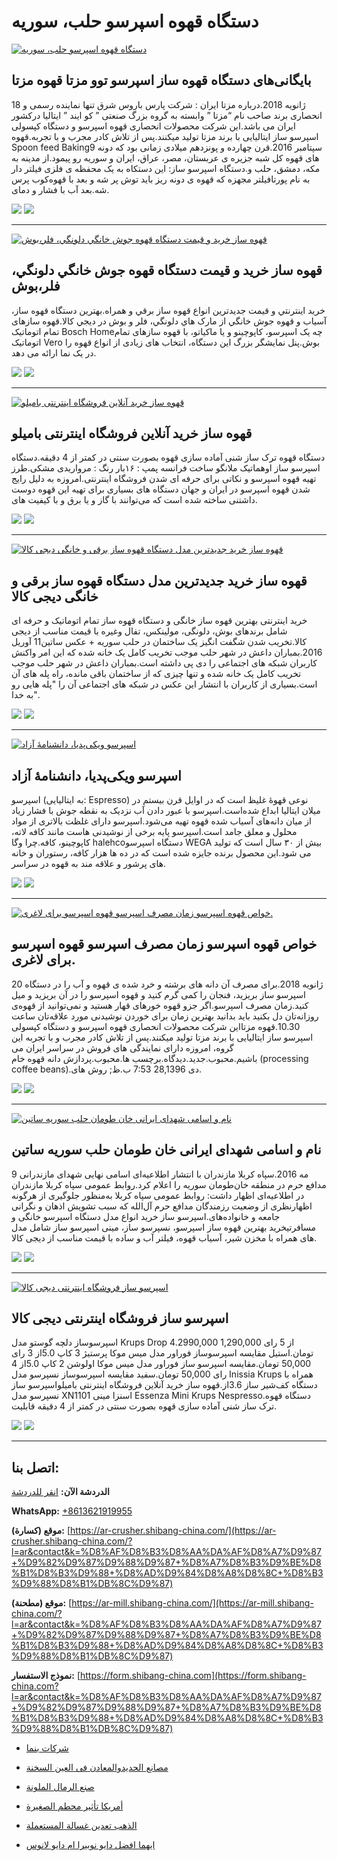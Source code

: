 # دستگاه قهوه اسپرسو حلب، سوریه

<a href="https://swt.shibang-china.com/?l=ar&img&k=%D8%AF%D8%B3%D8%AA%DA%AF%D8%A7%D9%87+%D9%82%D9%87%D9%88%D9%87+%D8%A7%D8%B3%D9%BE%D8%B1%D8%B3%D9%88+%D8%AD%D9%84%D8%A8%D8%8C+%D8%B3%D9%88%D8%B1%DB%8C%D9%87" target="_blank">![دستگاه قهوه اسپرسو حلب، سوریه](http://static.shibang-china.com/all-800x300/130.jpg)</a>

## بایگانی‌های دستگاه قهوه ساز اسپرسو توو مزتا قهوه مزتا
18 ژانويه 2018.درباره مزتا ایران : شرکت پارس باروس شرق تنها نماینده رسمی و انحصاری برند صاحب نام “مزتا ” وابسته به گروه بزرگ صنعتی ” کو ایند ” ایتالیا درکشور ایران می باشد.این شرکت محصولات انحصاری قهوه اسپرسو و دستگاه کپسولی اسپرسو ساز ایتالیایی با برند مزتا تولید میکنند.پس از تلاش کادر مجرب و با تجربه.قهوه Spoon feed Baking9 سپتامبر 2016.قرن چهارده و پونزدهم میلادی زمانی بود که دونه های قهوه کل شبه جزیره ی عربستان، مصر، عراق، ایران و سوریه رو پیمود.از مدینه به مکه، دمشق، حلب و.دستگاه اسپرسو ساز: این دستکاه به یک محفظه ی فلزی فیلتر دار به نام پورتافیلتر مجهزه که قهوه ی دونه ریز باید توش پر شه و بعد با قهوه‌کوب پرس شه.بعد آب با فشار و دمای.


<a href="https://whatsapp.shibangsoft.com/WhatsApp.php" target="_blank" title="WhatsApp">![](http://static.shibang-china.com/icon/whatsapp.png)</a> <a href="https://swt.shibang-china.com/?l=ar&icon&k=%D8%AF%D8%B3%D8%AA%DA%AF%D8%A7%D9%87+%D9%82%D9%87%D9%88%D9%87+%D8%A7%D8%B3%D9%BE%D8%B1%D8%B3%D9%88+%D8%AD%D9%84%D8%A8%D8%8C+%D8%B3%D9%88%D8%B1%DB%8C%D9%87" target="_blank">![](http://static.shibang-china.com/icon/chat-ar.png)</a>

---

<a href="https://swt.shibang-china.com/?l=ar&img&k=%D8%AF%D8%B3%D8%AA%DA%AF%D8%A7%D9%87+%D9%82%D9%87%D9%88%D9%87+%D8%A7%D8%B3%D9%BE%D8%B1%D8%B3%D9%88+%D8%AD%D9%84%D8%A8%D8%8C+%D8%B3%D9%88%D8%B1%DB%8C%D9%87" target="_blank">![قهوه ساز خريد و قيمت دستگاه قهوه جوش خانگي دلونگي، فلر،بوش](http://static.shibang-china.com/all-800x300/32.jpg)</a>

## قهوه ساز خريد و قيمت دستگاه قهوه جوش خانگي دلونگي، فلر،بوش
خريد اينترنتي و قيمت جديدترين انواع قهوه ساز برقي و همراه.بهترين دستگاه قهوه ساز، آسياب و قهوه جوش خانگي از مارک هاي دلونگي، فلر و بوش در ديجي کالا.قهوه سازهای تمام اتوماتیک Bosch Homeچه یک اسپرسو، کاپوچینو و یا ماکیاتو، با قهوه سازهای تمام اتوماتیک Vero بوش.پنل نمایشگر بزرگ این دستگاه، انتخاب های زیادی از انواع قهوه را در یک نما ارائه می دهد.


<a href="https://whatsapp.shibangsoft.com/WhatsApp.php" target="_blank" title="WhatsApp">![](http://static.shibang-china.com/icon/whatsapp.png)</a> <a href="https://swt.shibang-china.com/?l=ar&icon&k=%D8%AF%D8%B3%D8%AA%DA%AF%D8%A7%D9%87+%D9%82%D9%87%D9%88%D9%87+%D8%A7%D8%B3%D9%BE%D8%B1%D8%B3%D9%88+%D8%AD%D9%84%D8%A8%D8%8C+%D8%B3%D9%88%D8%B1%DB%8C%D9%87" target="_blank">![](http://static.shibang-china.com/icon/chat-ar.png)</a>

---

<a href="https://swt.shibang-china.com/?l=ar&img&k=%D8%AF%D8%B3%D8%AA%DA%AF%D8%A7%D9%87+%D9%82%D9%87%D9%88%D9%87+%D8%A7%D8%B3%D9%BE%D8%B1%D8%B3%D9%88+%D8%AD%D9%84%D8%A8%D8%8C+%D8%B3%D9%88%D8%B1%DB%8C%D9%87" target="_blank">![قهوه ساز خرید آنلاین فروشگاه اینترنتی بامیلو](http://static.shibang-china.com/all-800x300/92.jpg)</a>

## قهوه ساز خرید آنلاین فروشگاه اینترنتی بامیلو
دستگاه قهوه ترک ساز شنی آماده سازی قهوه بصورت سنتی در کمتر از 4 دقیقه.دستگاه اسپرسو ساز اوهماتیک ملانگو ساخت فرانسه پمپ : ۱۶بار رنگ : مرواریدی مشکی.طرز تهیه قهوه اسپرسو و نکاتی برای حرفه ای شدن فروشگاه اینترنتی.امروزه به دلیل رایج شدن قهوه اسپرسو در ایران و جهان دستگاه های بسیاری برای تهیه این قهوه دوست داشتنی ساخته شده است که می‌توانند با گاز و یا برق و با کیفیت های.


<a href="https://whatsapp.shibangsoft.com/WhatsApp.php" target="_blank" title="WhatsApp">![](http://static.shibang-china.com/icon/whatsapp.png)</a> <a href="https://swt.shibang-china.com/?l=ar&icon&k=%D8%AF%D8%B3%D8%AA%DA%AF%D8%A7%D9%87+%D9%82%D9%87%D9%88%D9%87+%D8%A7%D8%B3%D9%BE%D8%B1%D8%B3%D9%88+%D8%AD%D9%84%D8%A8%D8%8C+%D8%B3%D9%88%D8%B1%DB%8C%D9%87" target="_blank">![](http://static.shibang-china.com/icon/chat-ar.png)</a>

---

<a href="https://swt.shibang-china.com/?l=ar&img&k=%D8%AF%D8%B3%D8%AA%DA%AF%D8%A7%D9%87+%D9%82%D9%87%D9%88%D9%87+%D8%A7%D8%B3%D9%BE%D8%B1%D8%B3%D9%88+%D8%AD%D9%84%D8%A8%D8%8C+%D8%B3%D9%88%D8%B1%DB%8C%D9%87" target="_blank">![قهوه ساز خرید جدیدترین مدل دستگاه قهوه ساز برقی و خانگی دیجی کالا](http://static.shibang-china.com/all-800x300/617.jpg)</a>

## قهوه ساز خرید جدیدترین مدل دستگاه قهوه ساز برقی و خانگی دیجی کالا
خرید اینترنتی بهترین قهوه ساز خانگی و دستگاه قهوه ساز تمام اتوماتیک و حرفه ای شامل برندهای بوش، دلونگی، مولینکس، تفال وغیره با قیمت مناسب از دیجی کالا.تخریب شدن شگفت انگیز یک ساختمان در حلب سوریه + عکس ساتین11 آوريل 2016.بمباران داعش در شهر حلب موجب تخریب کامل یک خانه شده که این امر واکنش کاربران شبکه های اجتماعی را دی پی داشته است.بمباران داعش در شهر حلب موجب تخریب کامل یک خانه شده و تنها چیزی که از ساختمان باقی مانده، راه پله های آن است.بسیاری از کاربران با انتشار این عکس در شبکه های اجتماعی آن را &quot;پله هایی رو به خدا&quot;.


<a href="https://whatsapp.shibangsoft.com/WhatsApp.php" target="_blank" title="WhatsApp">![](http://static.shibang-china.com/icon/whatsapp.png)</a> <a href="https://swt.shibang-china.com/?l=ar&icon&k=%D8%AF%D8%B3%D8%AA%DA%AF%D8%A7%D9%87+%D9%82%D9%87%D9%88%D9%87+%D8%A7%D8%B3%D9%BE%D8%B1%D8%B3%D9%88+%D8%AD%D9%84%D8%A8%D8%8C+%D8%B3%D9%88%D8%B1%DB%8C%D9%87" target="_blank">![](http://static.shibang-china.com/icon/chat-ar.png)</a>

---

<a href="https://swt.shibang-china.com/?l=ar&img&k=%D8%AF%D8%B3%D8%AA%DA%AF%D8%A7%D9%87+%D9%82%D9%87%D9%88%D9%87+%D8%A7%D8%B3%D9%BE%D8%B1%D8%B3%D9%88+%D8%AD%D9%84%D8%A8%D8%8C+%D8%B3%D9%88%D8%B1%DB%8C%D9%87" target="_blank">![اسپرسو ویکی‌پدیا، دانشنامهٔ آزاد](http://static.shibang-china.com/all-800x300/919.jpg)</a>

## اسپرسو ویکی‌پدیا، دانشنامهٔ آزاد
اسپرسو (به ایتالیایی: Espresso) نوعی قهوهٔ غلیظ است که در اوایل قرن بیستم در میلان ایتالیا ابداع شده‌است.اسپرسو با عبور دادن آب نزدیک به نقطه جوش با فشار زیاد از میان دانه‌های آسیاب شده قهوه تهیه می‌شود.اسپرسو دارای غلظت بالاتری از مواد محلول و معلق جامد است.اسپرسو پایه برخی از نوشیدنی هاست مانند کافه لاته، کاپوچینو، کافه.چرا وگا halehcoدستگاه اسپرسو WEGA بیش از ۳۰ سال است که تولید می شود.این محصول برنده جایزه شده است که در ده ها هزار کافه، رستوران و خانه های پرشور و علاقه مند به قهوه در سراسر.


<a href="https://whatsapp.shibangsoft.com/WhatsApp.php" target="_blank" title="WhatsApp">![](http://static.shibang-china.com/icon/whatsapp.png)</a> <a href="https://swt.shibang-china.com/?l=ar&icon&k=%D8%AF%D8%B3%D8%AA%DA%AF%D8%A7%D9%87+%D9%82%D9%87%D9%88%D9%87+%D8%A7%D8%B3%D9%BE%D8%B1%D8%B3%D9%88+%D8%AD%D9%84%D8%A8%D8%8C+%D8%B3%D9%88%D8%B1%DB%8C%D9%87" target="_blank">![](http://static.shibang-china.com/icon/chat-ar.png)</a>

---

<a href="https://swt.shibang-china.com/?l=ar&img&k=%D8%AF%D8%B3%D8%AA%DA%AF%D8%A7%D9%87+%D9%82%D9%87%D9%88%D9%87+%D8%A7%D8%B3%D9%BE%D8%B1%D8%B3%D9%88+%D8%AD%D9%84%D8%A8%D8%8C+%D8%B3%D9%88%D8%B1%DB%8C%D9%87" target="_blank">![خواص قهوه اسپرسو زمان مصرف اسپرسو قهوه اسپرسو برای لاغری.](http://static.shibang-china.com/all-800x300/499.jpg)</a>

## خواص قهوه اسپرسو زمان مصرف اسپرسو قهوه اسپرسو برای لاغری.
20 ژانويه 2018.برای مصرف آن دانه های برشته و خرد شده ی قهوه و آب را در دستگاه اسپرسو ساز بریزید، فنجان را کمی گرم کنید و قهوه اسپرسو را در آن بریزید و میل کنید.زمان مصرف اسپرسو.اگر جزو قهوه خورهای قهار هستید و نمی‌توانید از قهوه‌ی روزانه‌تان دل بکنید باید بدانید بهترین زمان برای خوردن نوشیدنی مورد علاقه‌تان ساعت 10.30.قهوه مزتااین شرکت محصولات انحصاری قهوه اسپرسو و دستگاه کپسولی اسپرسو ساز ایتالیایی با برند مزتا تولید میکنند.پس از تلاش کادر مجرب و با تجربه این گروه، امروزه دارای نمایندگی های فروش در سراسر ایران می باشیم.محبوب.جدید.دیدگاه.برچسب ها.محبوب.پردازش دانه قهوه خام (processing coffee beans).دی 28,1396 7:53 ب.ظ; روش های.


<a href="https://whatsapp.shibangsoft.com/WhatsApp.php" target="_blank" title="WhatsApp">![](http://static.shibang-china.com/icon/whatsapp.png)</a> <a href="https://swt.shibang-china.com/?l=ar&icon&k=%D8%AF%D8%B3%D8%AA%DA%AF%D8%A7%D9%87+%D9%82%D9%87%D9%88%D9%87+%D8%A7%D8%B3%D9%BE%D8%B1%D8%B3%D9%88+%D8%AD%D9%84%D8%A8%D8%8C+%D8%B3%D9%88%D8%B1%DB%8C%D9%87" target="_blank">![](http://static.shibang-china.com/icon/chat-ar.png)</a>

---

<a href="https://swt.shibang-china.com/?l=ar&img&k=%D8%AF%D8%B3%D8%AA%DA%AF%D8%A7%D9%87+%D9%82%D9%87%D9%88%D9%87+%D8%A7%D8%B3%D9%BE%D8%B1%D8%B3%D9%88+%D8%AD%D9%84%D8%A8%D8%8C+%D8%B3%D9%88%D8%B1%DB%8C%D9%87" target="_blank">![نام و اسامی شهدای ایرانی خان طومان حلب سوریه ساتین](http://static.shibang-china.com/all-800x300/835.jpg)</a>

## نام و اسامی شهدای ایرانی خان طومان حلب سوریه ساتین
9 مه 2016.سپاه کربلا مازندران با انتشار اطلاعیه‌ای اسامی نهایی شهدای مازندرانی مدافع حرم در منطقه خان‌طومان سوریه را اعلام کرد.روابط عمومی سپاه کربلا مازندران در اطلاعیه‌ای اظهار داشت: روابط عمومی سپاه کربلا به‌منظور جلوگیری از هرگونه اظهارنظری از وضعیت رزمندگان مدافع حرم آل‌الله که سبب تشویش اذهان و نگرانی جامعه و خانواده‌های.اسپرسو ساز خرید انواع مدل دستگاه اسپرسو خانگی و مسافرتیخرید بهترین قهوه ساز اسپرسو، نسپرسو ساز، مینی اسپرسو ساز شامل مدل های همراه با مخزن شیر، آسیاب قهوه، فیلتر آب و ساده با قیمت مناسب از دیجی کالا.


<a href="https://whatsapp.shibangsoft.com/WhatsApp.php" target="_blank" title="WhatsApp">![](http://static.shibang-china.com/icon/whatsapp.png)</a> <a href="https://swt.shibang-china.com/?l=ar&icon&k=%D8%AF%D8%B3%D8%AA%DA%AF%D8%A7%D9%87+%D9%82%D9%87%D9%88%D9%87+%D8%A7%D8%B3%D9%BE%D8%B1%D8%B3%D9%88+%D8%AD%D9%84%D8%A8%D8%8C+%D8%B3%D9%88%D8%B1%DB%8C%D9%87" target="_blank">![](http://static.shibang-china.com/icon/chat-ar.png)</a>

---

<a href="https://swt.shibang-china.com/?l=ar&img&k=%D8%AF%D8%B3%D8%AA%DA%AF%D8%A7%D9%87+%D9%82%D9%87%D9%88%D9%87+%D8%A7%D8%B3%D9%BE%D8%B1%D8%B3%D9%88+%D8%AD%D9%84%D8%A8%D8%8C+%D8%B3%D9%88%D8%B1%DB%8C%D9%87" target="_blank">![اسپرسو ساز فروشگاه اینترنتی دیجی کالا](http://static.shibang-china.com/all-800x300/442.jpg)</a>

## اسپرسو ساز فروشگاه اینترنتی دیجی کالا
اسپرسوساز دلچه گوستو مدل Krups Drop 4.2از 5 رای 1,290,000 990,000 تومان.استيل مقایسه اسپرسوساز فوراور مدل میس موکا پرستیژ 3 کاپ 5.0از 3 رای 50,000 تومان.مقایسه اسپرسو ساز فوراور مدل میس موکا اولوشن 2 کاپ 5.0از 4 رای 50,000 تومان.سفيد مقایسه اسپرسوساز نسپرسو مدل Inissia Krups همراه با دستگاه کف‌شیر ساز 3.6از.قهوه ساز خرید آنلاین فروشگاه اینترنتی بامیلواسپرسو ساز نسپرسو مدل XN1101 اسنزا مینی Essenza Mini Krups Nespresso.دستگاه قهوه ترک ساز شنی آماده سازی قهوه بصورت سنتی در کمتر از 4 دقیقه قابلیت.


<a href="https://whatsapp.shibangsoft.com/WhatsApp.php" target="_blank" title="WhatsApp">![](http://static.shibang-china.com/icon/whatsapp.png)</a> <a href="https://swt.shibang-china.com/?l=ar&icon&k=%D8%AF%D8%B3%D8%AA%DA%AF%D8%A7%D9%87+%D9%82%D9%87%D9%88%D9%87+%D8%A7%D8%B3%D9%BE%D8%B1%D8%B3%D9%88+%D8%AD%D9%84%D8%A8%D8%8C+%D8%B3%D9%88%D8%B1%DB%8C%D9%87" target="_blank">![](http://static.shibang-china.com/icon/chat-ar.png)</a>

---
## اتصل بنا:

**الدردشة الآن:** [انقر للدردشة](https://swt.shibang-china.com?l=ar&contact&k=%D8%AF%D8%B3%D8%AA%DA%AF%D8%A7%D9%87+%D9%82%D9%87%D9%88%D9%87+%D8%A7%D8%B3%D9%BE%D8%B1%D8%B3%D9%88+%D8%AD%D9%84%D8%A8%D8%8C+%D8%B3%D9%88%D8%B1%DB%8C%D9%87)

**WhatsApp:**  [+8613621919955](https://whatsapp.shibangsoft.com/WhatsApp.php)

**موقع (كسارة):** [https://ar-crusher.shibang-china.com/](https://ar-crusher.shibang-china.com/?l=ar&contact&k=%D8%AF%D8%B3%D8%AA%DA%AF%D8%A7%D9%87+%D9%82%D9%87%D9%88%D9%87+%D8%A7%D8%B3%D9%BE%D8%B1%D8%B3%D9%88+%D8%AD%D9%84%D8%A8%D8%8C+%D8%B3%D9%88%D8%B1%DB%8C%D9%87)

**موقع (مطحنة):** [https://ar-mill.shibang-china.com/](https://ar-mill.shibang-china.com/?l=ar&contact&k=%D8%AF%D8%B3%D8%AA%DA%AF%D8%A7%D9%87+%D9%82%D9%87%D9%88%D9%87+%D8%A7%D8%B3%D9%BE%D8%B1%D8%B3%D9%88+%D8%AD%D9%84%D8%A8%D8%8C+%D8%B3%D9%88%D8%B1%DB%8C%D9%87)

**نموذج الاستفسار:** [https://form.shibang-china.com](https://form.shibang-china.com?l=ar&contact&k=%D8%AF%D8%B3%D8%AA%DA%AF%D8%A7%D9%87+%D9%82%D9%87%D9%88%D9%87+%D8%A7%D8%B3%D9%BE%D8%B1%D8%B3%D9%88+%D8%AD%D9%84%D8%A8%D8%8C+%D8%B3%D9%88%D8%B1%DB%8C%D9%87)

* [شركات بنما](../20/%D8%B4%D8%B1%D9%83%D8%A7%D8%AA%20%D8%A8%D9%86%D9%85%D8%A7.md)

* [مصانع الحديدوالمعادن فى العين السخنة](../20/%D9%85%D8%B5%D8%A7%D9%86%D8%B9%20%D8%A7%D9%84%D8%AD%D8%AF%D9%8A%D8%AF%D9%88%D8%A7%D9%84%D9%85%D8%B9%D8%A7%D8%AF%D9%86%20%D9%81%D9%89%20%D8%A7%D9%84%D8%B9%D9%8A%D9%86%20%D8%A7%D9%84%D8%B3%D8%AE%D9%86%D8%A9.md)

* [صنع الرمال الملونة](../18/%D8%B5%D9%86%D8%B9%20%D8%A7%D9%84%D8%B1%D9%85%D8%A7%D9%84%20%D8%A7%D9%84%D9%85%D9%84%D9%88%D9%86%D8%A9.md)

* [أمريكا تأثير محطم الصغيرة](../18/%D8%A3%D9%85%D8%B1%D9%8A%D9%83%D8%A7%20%D8%AA%D8%A3%D8%AB%D9%8A%D8%B1%20%D9%85%D8%AD%D8%B7%D9%85%20%D8%A7%D9%84%D8%B5%D8%BA%D9%8A%D8%B1%D8%A9.md)

* [الذهب تعدين غسالة المستعملة](../19/%D8%A7%D9%84%D8%B0%D9%87%D8%A8%20%D8%AA%D8%B9%D8%AF%D9%8A%D9%86%20%D8%BA%D8%B3%D8%A7%D9%84%D8%A9%20%D8%A7%D9%84%D9%85%D8%B3%D8%AA%D8%B9%D9%85%D9%84%D8%A9.md)

* [ايهما افضل دايو نوبيرا ام دايو لانوس](../17/%D8%A7%D9%8A%D9%87%D9%85%D8%A7%20%D8%A7%D9%81%D8%B6%D9%84%20%D8%AF%D8%A7%D9%8A%D9%88%20%D9%86%D9%88%D8%A8%D9%8A%D8%B1%D8%A7%20%D8%A7%D9%85%20%D8%AF%D8%A7%D9%8A%D9%88%20%D9%84%D8%A7%D9%86%D9%88%D8%B3.md)